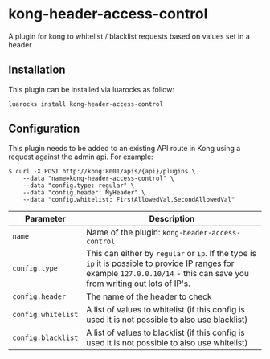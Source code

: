 # kong-header-access-control
A plugin for kong to whitelist / blacklist requests based on values set in a header

## Installation
This plugin can be installed via luarocks as follow:
```
luarocks install kong-header-access-control
```

## Configuration
This plugin needs to be added to an existing API route in Kong using a request against the admin api.
For example:

```
$ curl -X POST http://kong:8001/apis/{api}/plugins \
    --data "name=kong-header-access-control" \
    --data "config.type: regular" \
    --data "config.header: MyHeader" \
    --data "config.whitelist: FirstAllowedVal,SecondAllowedVal"
```

| Parameter  | Description |
| ------------- | ------------- |
| `name`  | Name of the plugin: `kong-header-access-control`  |
| `config.type` | This can either by `regular` or `ip`. If the type is `ip` it is possible to provide IP ranges for example `127.0.0.10/14` - this can save you from writing out lots of IP's.   |
| `config.header`  | The name of the header to check  |
| `config.whitelist`  | A list of values to whitelist (if this config is used it is not possible to also use blacklist)  |
| `config.blacklist`  | A list of values to blacklist (if this config is used it is not possible to also use whitelist) |
